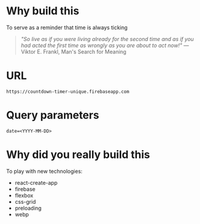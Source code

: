 # Why build this
To serve as a reminder that time is always ticking 

>*"So live as if you were living already for the second time and as if you had acted the first time as wrongly as you are about to act now!"* ― Viktor E. Frankl, Man's Search for Meaning

# URL
```
https://countdown-timer-unique.firebaseapp.com
```

# Query parameters
```
date=<YYYY-MM-DD>
```

# Why did you really build this
To play with new technologies:
* react-create-app
* firebase
* flexbox
* css-grid
* preloading
* webp

